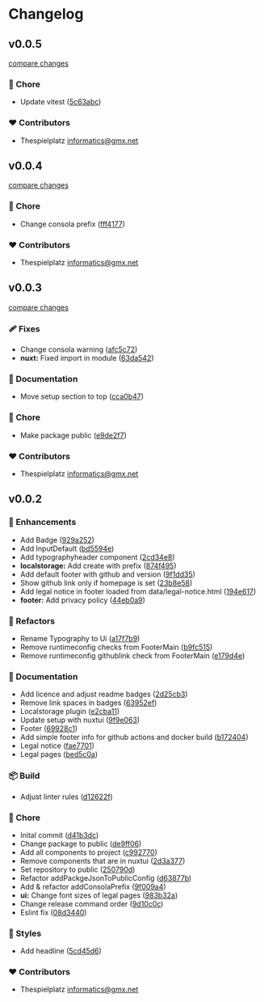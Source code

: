 # Changelog


## v0.0.5

[compare changes](https://github.com/thespielplatz/nuxt-dev-base/compare/v0.0.4...v0.0.5)

### 🏡 Chore

- Update vitest ([5c63abc](https://github.com/thespielplatz/nuxt-dev-base/commit/5c63abc))

### ❤️ Contributors

- Thespielplatz <informatics@gmx.net>

## v0.0.4

[compare changes](https://github.com/thespielplatz/nuxt-dev-base/compare/v0.0.3...v0.0.4)

### 🏡 Chore

- Change consola prefix ([fff4177](https://github.com/thespielplatz/nuxt-dev-base/commit/fff4177))

### ❤️ Contributors

- Thespielplatz <informatics@gmx.net>

## v0.0.3

[compare changes](https://github.com/thespielplatz/nuxt-dev-base/compare/v0.0.2...v0.0.3)

### 🩹 Fixes

- Change consola warning ([afc5c72](https://github.com/thespielplatz/nuxt-dev-base/commit/afc5c72))
- **nuxt:** Fixed import in module ([63da542](https://github.com/thespielplatz/nuxt-dev-base/commit/63da542))

### 📖 Documentation

- Move setup section to top ([cca0b47](https://github.com/thespielplatz/nuxt-dev-base/commit/cca0b47))

### 🏡 Chore

- Make package public ([e9de2f7](https://github.com/thespielplatz/nuxt-dev-base/commit/e9de2f7))

### ❤️ Contributors

- Thespielplatz <informatics@gmx.net>

## v0.0.2


### 🚀 Enhancements

- Add Badge ([929a252](https://github.com/thespielplatz/nuxt-dev-base/commit/929a252))
- Add InputDefault ([bd5594e](https://github.com/thespielplatz/nuxt-dev-base/commit/bd5594e))
- Add typographyheader component ([2cd34e8](https://github.com/thespielplatz/nuxt-dev-base/commit/2cd34e8))
- **localstorage:** Add create with prefix ([874f495](https://github.com/thespielplatz/nuxt-dev-base/commit/874f495))
- Add default footer with github and version ([9f1dd35](https://github.com/thespielplatz/nuxt-dev-base/commit/9f1dd35))
- Show github link only if homepage is set ([23b8e58](https://github.com/thespielplatz/nuxt-dev-base/commit/23b8e58))
- Add legal notice in footer loaded from data/legal-notice.html ([194e617](https://github.com/thespielplatz/nuxt-dev-base/commit/194e617))
- **footer:** Add privacy policy ([44eb0a9](https://github.com/thespielplatz/nuxt-dev-base/commit/44eb0a9))

### 💅 Refactors

- Rename Typography to Ui ([a17f7b9](https://github.com/thespielplatz/nuxt-dev-base/commit/a17f7b9))
- Remove runtimeconfig checks from FooterMain ([b9fc515](https://github.com/thespielplatz/nuxt-dev-base/commit/b9fc515))
- Remove runtimeconfig githublink check from FooterMain ([e179d4e](https://github.com/thespielplatz/nuxt-dev-base/commit/e179d4e))

### 📖 Documentation

- Add licence and adjust readme badges ([2d25cb3](https://github.com/thespielplatz/nuxt-dev-base/commit/2d25cb3))
- Remove link spaces in badges ([63952ef](https://github.com/thespielplatz/nuxt-dev-base/commit/63952ef))
- Localstorage plugin ([e2cba11](https://github.com/thespielplatz/nuxt-dev-base/commit/e2cba11))
- Update setup with nuxtui ([9f9e063](https://github.com/thespielplatz/nuxt-dev-base/commit/9f9e063))
- Footer ([69928c1](https://github.com/thespielplatz/nuxt-dev-base/commit/69928c1))
- Add simple footer info for github actions and docker build ([b172404](https://github.com/thespielplatz/nuxt-dev-base/commit/b172404))
- Legal notice ([fae7701](https://github.com/thespielplatz/nuxt-dev-base/commit/fae7701))
- Legal pages ([bed5c0a](https://github.com/thespielplatz/nuxt-dev-base/commit/bed5c0a))

### 📦 Build

- Adjust linter rules ([d12622f](https://github.com/thespielplatz/nuxt-dev-base/commit/d12622f))

### 🏡 Chore

- Inital commit ([d41b3dc](https://github.com/thespielplatz/nuxt-dev-base/commit/d41b3dc))
- Change package to public ([de9ff06](https://github.com/thespielplatz/nuxt-dev-base/commit/de9ff06))
- Add all components to project ([c992770](https://github.com/thespielplatz/nuxt-dev-base/commit/c992770))
- Remove components that are in nuxtui ([2d3a377](https://github.com/thespielplatz/nuxt-dev-base/commit/2d3a377))
- Set repository to public ([250790d](https://github.com/thespielplatz/nuxt-dev-base/commit/250790d))
- Refactor addPackgeJsonToPublicConfig ([d63877b](https://github.com/thespielplatz/nuxt-dev-base/commit/d63877b))
- Add & refactor addConsolaPrefix ([9f009a4](https://github.com/thespielplatz/nuxt-dev-base/commit/9f009a4))
- **ui:** Change font sizes of legal pages ([983b32a](https://github.com/thespielplatz/nuxt-dev-base/commit/983b32a))
- Change release command order ([9d10c0c](https://github.com/thespielplatz/nuxt-dev-base/commit/9d10c0c))
- Eslint fix ([08d3440](https://github.com/thespielplatz/nuxt-dev-base/commit/08d3440))

### 🎨 Styles

- Add headline ([5cd45d6](https://github.com/thespielplatz/nuxt-dev-base/commit/5cd45d6))

### ❤️ Contributors

- Thespielplatz <informatics@gmx.net>

